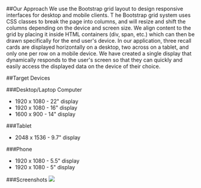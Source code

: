 ##Our Approach
We use the Bootstrap grid layout to design responsive interfaces for desktop and mobile clients. T
he Bootstrap grid system uses CSS classes to break the page into columns, and will resize 
and shift the columns depending on the device and screen size. We align content to the 
grid by placing it inside HTML containers (div, span, etc.) which can then be drawn 
specifically for the end user's device. In our application, 
three recall cards are displayed horizontally on a desktop, two across on a tablet, 
and only one per row on a mobile device. We have created a single display that dynamically responds 
to the user's screen so that they can quickly and easily access the displayed data on the device of their choice.

##Target Devices

###Desktop/Laptop Computer
+ 1920 x 1080 - 22" display
+ 1920 x 1080 - 16" display
+ 1600 x 900 - 14" display

###Tablet
+ 2048 x 1536 - 9.7" display

###Phone
+ 1920 x 1080 - 5.5" display
+ 1920 x 1080 - 5" display

###Screenshots
<img src="https://github.com/spinsys/agile/blob/master/images/ResponsiveDesignSample.png" >
